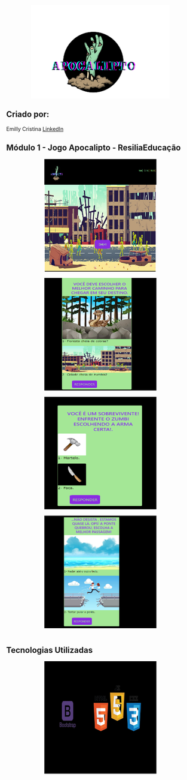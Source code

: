 <div align="center"><img align="center" alt="Apocalipto" src= "/imagens/zumbi.png" height= "250px"></div>


## Criado por:

Emilly Cristina <a href = "https://www.linkedin.com/in/emilly-finco/" target="_blank">LinkedIn</a>

## Módulo 1 - Jogo Apocalipto - ResiliaEducação

<div align="center"><img align="center" alt="Jogo" src= "\imagens\paginainicial.png" height= "300px" width="300px"></div></br>
<div align="center"><img align="center" alt="Jogo" src= "\imagens\fase1.png" height= "300px" width="300px"></div></br>
<div align="center"><img align="center" alt="Jogo" src= "\imagens\fase2.png" height= "300px" width="300px" ></div></br>
<div align="center"><img align="center" alt="Jogo" src= "\imagens\fase3.png" height= "300px" width="300px"></div></br>


## Tecnologias Utilizadas


<div align="center"><img align="center" alt="tecnologias" src= "\imagens\tecnologias.png" height= "300px" width="300px"></div>





